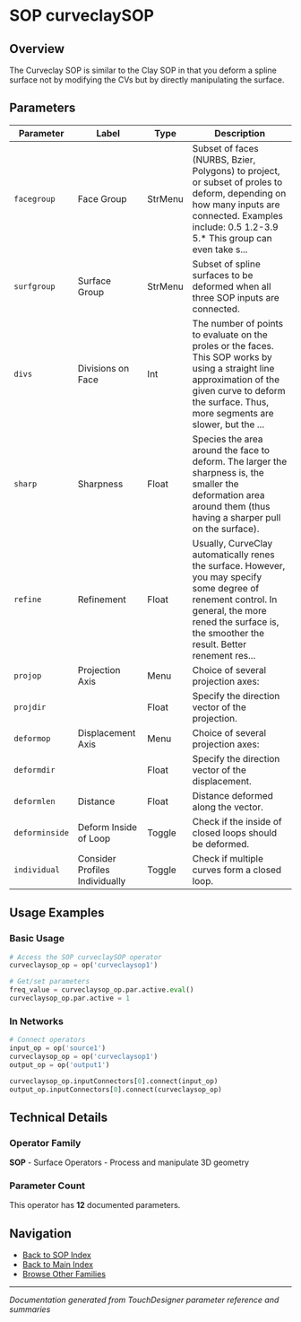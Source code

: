 # SOP curveclaySOP

## Overview

The Curveclay SOP is similar to the Clay SOP in that you deform a spline surface not by modifying the CVs but by directly manipulating the surface.

## Parameters

| Parameter | Label | Type | Description |
|-----------|-------|------|-------------|
| `facegroup` | Face Group | StrMenu | Subset of faces (NURBS, Bzier, Polygons) to project, or subset of proles to deform, depending on how many inputs are connected.   Examples include: 0.5 1.2-3.9 5.*        This group can even take s... |
| `surfgroup` | Surface Group | StrMenu | Subset of spline surfaces to be deformed when all three SOP inputs are connected. |
| `divs` | Divisions on Face | Int | The number of points to evaluate on the proles or the faces. This SOP works by using a straight line approximation of the given curve to deform the surface. Thus, more segments are slower, but the ... |
| `sharp` | Sharpness | Float | Species the area around the face to deform. The larger the sharpness is, the smaller the deformation area around them (thus having a sharper pull on the surface). |
| `refine` | Refinement | Float | Usually, CurveClay automatically renes the surface. However, you may specify some degree of renement control. In general, the more rened the surface is, the smoother the result. Better renement res... |
| `projop` | Projection Axis | Menu | Choice of several projection axes: |
| `projdir` |  | Float | Specify the direction vector of the projection. |
| `deformop` | Displacement Axis | Menu | Choice of several projection axes: |
| `deformdir` |  | Float | Specify the direction vector of the displacement. |
| `deformlen` | Distance | Float | Distance deformed along the vector. |
| `deforminside` | Deform Inside of Loop | Toggle | Check if the inside of closed loops should be deformed. |
| `individual` | Consider Profiles Individually | Toggle | Check if multiple curves form a closed loop. |

## Usage Examples

### Basic Usage

```python
# Access the SOP curveclaySOP operator
curveclaysop_op = op('curveclaysop1')

# Get/set parameters
freq_value = curveclaysop_op.par.active.eval()
curveclaysop_op.par.active = 1
```

### In Networks

```python
# Connect operators
input_op = op('source1')
curveclaysop_op = op('curveclaysop1')
output_op = op('output1')

curveclaysop_op.inputConnectors[0].connect(input_op)
output_op.inputConnectors[0].connect(curveclaysop_op)
```

## Technical Details

### Operator Family

**SOP** - Surface Operators - Process and manipulate 3D geometry

### Parameter Count

This operator has **12** documented parameters.

## Navigation

- [Back to SOP Index](../SOP/SOP_INDEX.md)
- [Back to Main Index](../OPERATORS_INDEX.md)
- [Browse Other Families](../OPERATORS_INDEX.md#quick-navigation)

---
*Documentation generated from TouchDesigner parameter reference and summaries*
